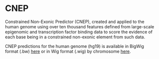 # CNEP
Constrained Non-Exonic Predictor (CNEP), created and applied to the human genome using over ten thousand features defined from large-scale epigenomic and transcription factor binding data to score the evidence of each base being in a constrained non-exonic element from such data.

CNEP predictions for the human genome (hg19) is available in BigWig format (.bw) [here](https://ernst.cass.idre.ucla.edu/public/CNEPpredictions/cnep.bw) or 
in Wig format (.wig) by chromosome [here](https://ernst.cass.idre.ucla.edu/public/CNEPpredictions/WIGFILES_BYCHROM/).
